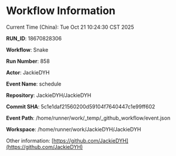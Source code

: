 # Workflow Information

Current Time (China): Tue Oct 21 10:24:30 CST 2025  

**RUN_ID**: 18670828306  

**Workflow**: Snake  

**Run Number**: 858  

**Actor**: JackieDYH  

**Event Name**: schedule  

**Repository**: JackieDYH/JackieDYH  

**Commit SHA**: 5c1e1daf21560200d59104f7640447c1e99ff602  

**Event Path**: /home/runner/work/_temp/_github_workflow/event.json  

**Workspace**: /home/runner/work/JackieDYH/JackieDYH  

Other information: [https://github.com/JackieDYH](https://github.com/JackieDYH)
